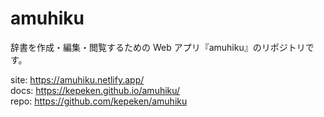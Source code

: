 # amuhiku

辞書を作成・編集・閲覧するための Web アプリ『amuhiku』のリポジトリです。

site: https://amuhiku.netlify.app/  
docs: https://kepeken.github.io/amuhiku/  
repo: https://github.com/kepeken/amuhiku
